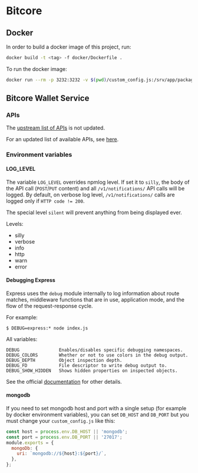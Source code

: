Bitcore
==================================

Docker
------
In order to build a docker image of this project, run:
```bash
docker build -t <tag> -f docker/Dockerfile .
```
To run the docker image:
```bash
docker run --rm -p 3232:3232 -v $(pwd)/custom_config.js:/srv/app/packages/bitcore-wallet-service/ts_build/custom_config.js <tag>
```

Bitcore Wallet Service
----------------------

### APIs

The [upstream list of APIs](/packages/bitcore-wallet-service/README.md#rest-api)
is not updated.

For an updated list of available APIs, see [here](/packages/bitcore-wallet-service/API.md).

### Environment variables

#### LOG_LEVEL

The variable `LOG_LEVEL` overrides npmlog level. If set it to `silly`, the body of the API call (`POST`/`PUT` content) and all `/v1/notifications/` API calls will be logged.
By default, on verbose log level, `/v1/notifications/` calls are logged only if `HTTP code != 200`.

The special level `silent` will prevent anything from being displayed ever.

Levels:
* silly
* verbose
* info
* http
* warn
* error

#### Debugging Express
Express uses the `debug` module internally to log information about route matches, middleware functions that are in use, application mode, and the flow of the request-response cycle.

For example:
```shell
$ DEBUG=express:* node index.js
```

All variables:
```
DEBUG               Enables/disables specific debugging namespaces.
DEBUG_COLORS        Whether or not to use colors in the debug output.
DEBUG_DEPTH         Object inspection depth.
DEBUG_FD            File descriptor to write debug output to.
DEBUG_SHOW_HIDDEN   Shows hidden properties on inspected objects.
```
See the official [documentation](https://expressjs.com/en/guide/debugging.html) for other details.

#### mongodb
If you need to set mongodb host and port with a single setup (for example by docker environment variables), you can set `DB_HOST` and `DB_PORT` but you must change your `custom_config.js` like this:
```js
const host = process.env.DB_HOST || 'mongodb';
const port = process.env.DB_PORT || '27017';
module.exports = {
  mongoDb: {
    uri: `mongodb://${host}:${port}/`,
  },
};
```
